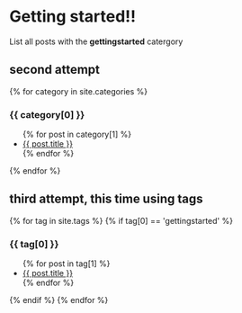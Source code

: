 # Getting started!!

List all posts with the **gettingstarted** catergory 


  ## second attempt
  
  {% for category in site.categories %}
  <h3>{{ category[0] }}</h3>
  <ul>
    {% for post in category[1] %}
      <li><a href="{{ post.url }}">{{ post.title }}</a></li>
    {% endfor %}
  </ul>
{% endfor %}

## third attempt, this time using tags

  
  {% for tag in site.tags %}
  {% if tag[0] == 'gettingstarted' %}
  <h3>{{ tag[0] }}</h3>
  <ul>
      {% for post in tag[1] %}
      <li><a href="{{ post.url }}">{{ post.title }}</a></li>
    {% endfor %}
  </ul>
  {% endif %}
{% endfor %}

